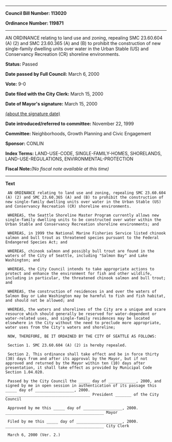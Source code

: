 

********

**Council Bill Number: 113020**
   
**Ordinance Number: 119871**
********

 AN ORDINANCE relating to land use and zoning, repealing SMC 23.60.604 (A) (2) and SMC 23.60.365 (A) and (B) to prohibit the construction of new single-family dwelling units over water in the Urban Stable (US) and Conservancy Recreation (CR) shoreline environments.

**Status:** Passed
   
**Date passed by Full Council:** March 6, 2000
   
**Vote:** 9-0
   
**Date filed with the City Clerk:** March 15, 2000
   
**Date of Mayor's signature:** March 15, 2000
   
[(about the signature date)](/~public/approvaldate.htm)
   
   
   
**Date introduced/referred to committee:** November 22, 1999
   
**Committee:** Neighborhoods, Growth Planning and Civic Engagement
   
**Sponsor:** CONLIN
   
   
**Index Terms:** LAND-USE-CODE, SINGLE-FAMILY-HOMES, SHORELANDS, LAND-USE-REGULATIONS, ENVIRONMENTAL-PROTECTION

**Fiscal Note:**_(No fiscal note available at this time)_

********

**Text**
   
```
 AN ORDINANCE relating to land use and zoning, repealing SMC 23.60.604 (A) (2) and SMC 23.60.365 (A) and (B) to prohibit the construction of new single-family dwelling units over water in the Urban Stable (US) and Conservancy Recreation (CR) shoreline environments.

 WHEREAS, the Seattle Shoreline Master Program currently allows new single-family dwelling units to be constructed over water within the Urban Stable and Conservancy Recreation shoreline environments; and

 WHEREAS, in 1999 the National Marine Fisheries Service listed chinook salmon and bull trout as threatened species pursuant to the Federal Endangered Species Act; and

 WHEREAS, chinook salmon and possibly bull trout are found in the waters of the City of Seattle, including "Salmon Bay" and Lake Washington; and

 WHEREAS, the City Council intends to take appropriate actions to protect and enhance the environment for fish and other wildlife, including in particular, the threatened chinook salmon and bull trout; and

 WHEREAS, the construction of residences in and over the waters of Salmon Bay or Lake Washington may be harmful to fish and fish habitat, and should not be allowed; and

 WHEREAS, the waters and shorelines of the City are a unique and scare resource which should generally be reserved for water-dependent or water-related uses, and single-family residences may be located elsewhere in the City without the need to preclude more appropriate, water uses from the City's waters and shoreline;

 NOW, THEREFORE, BE IT ORDAINED BY THE CITY OF SEATTLE AS FOLLOWS:

 Section 1. SMC 23.60.604 (A) (2) is hereby repealed.

 Section 2. This ordinance shall take effect and be in force thirty (30) days from and after its approval by the Mayor, but if not approved and returned by the Mayor within ten (10) days after presentation, it shall take effect as provided by Municipal Code Section 1.04.020.

 Passed by the City Council the _____ day of ____________, 2000, and signed by me in open session in authentication of its passage this _____ day of _________________, 2000. _____________________________________ President _______ of the City Council

 Approved by me this _____ day of _________________, 2000. ___________________________________________ Mayor

 Filed by me this _____ day of ____________________, 2000. ___________________________________________ City Clerk

 March 6, 2000 (Ver. 2.)

```
